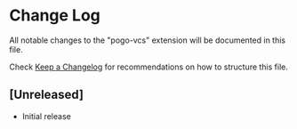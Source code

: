 # Change Log

All notable changes to the "pogo-vcs" extension will be documented in this file.

Check [Keep a Changelog](http://keepachangelog.com/) for recommendations on how to structure this file.

## [Unreleased]

- Initial release